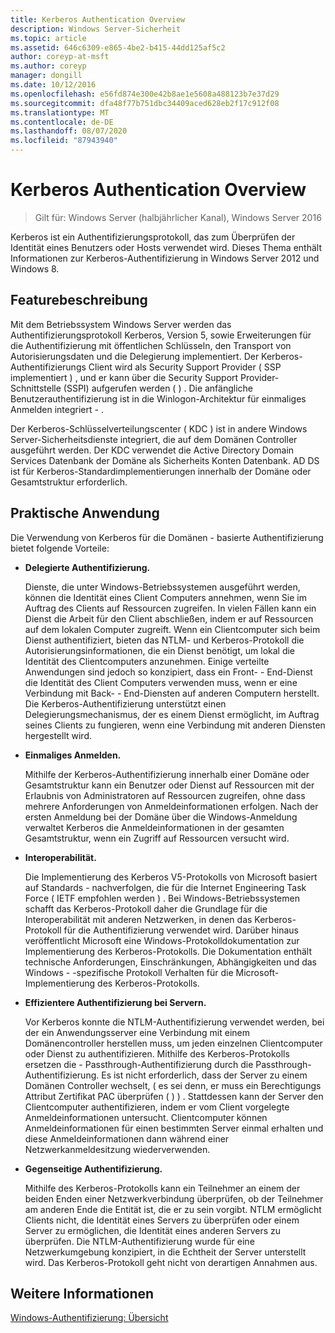 ```yaml
---
title: Kerberos Authentication Overview
description: Windows Server-Sicherheit
ms.topic: article
ms.assetid: 646c6309-e865-4be2-b415-44dd125af5c2
author: coreyp-at-msft
ms.author: coreyp
manager: dongill
ms.date: 10/12/2016
ms.openlocfilehash: e56fd874e300e42b8ae1e5608a488123b7e37d29
ms.sourcegitcommit: dfa48f77b751dbc34409aced628eb2f17c912f08
ms.translationtype: MT
ms.contentlocale: de-DE
ms.lasthandoff: 08/07/2020
ms.locfileid: "87943940"
---
```

# <a name="kerberos-authentication-overview"></a>Kerberos Authentication Overview

>Gilt für: Windows Server (halbjährlicher Kanal), Windows Server 2016

Kerberos ist ein Authentifizierungsprotokoll, das zum Überprüfen der Identität eines Benutzers oder Hosts verwendet wird. Dieses Thema enthält Informationen zur Kerberos-Authentifizierung in Windows Server 2012 und Windows 8.

## <a name="feature-description"></a><a name="BKMK_OVER"></a>Featurebeschreibung
Mit dem Betriebssystem Windows Server werden das Authentifizierungsprotokoll Kerberos, Version 5, sowie Erweiterungen für die Authentifizierung mit öffentlichen Schlüsseln, den Transport von Autorisierungsdaten und die Delegierung implementiert. Der Kerberos-Authentifizierungs Client wird als Security Support Provider \( SSP implementiert \) , und er kann über die Security Support Provider-Schnittstelle (SSPI) aufgerufen werden \( \) . Die anfängliche Benutzerauthentifizierung ist in die Winlogon-Architektur für einmaliges Anmelden integriert \- .

Der Kerberos-Schlüsselverteilungscenter \( KDC \) ist in andere Windows Server-Sicherheitsdienste integriert, die auf dem Domänen Controller ausgeführt werden. Der KDC verwendet die Active Directory Domain Services Datenbank der Domäne als Sicherheits Konten Datenbank. AD DS ist für Kerberos-Standardimplementierungen innerhalb der Domäne oder Gesamtstruktur erforderlich.

## <a name="practical-applications"></a><a name="kerb_tr_Kerb_Benefits"></a>Praktische Anwendung
Die Verwendung von Kerberos für die Domänen \- basierte Authentifizierung bietet folgende Vorteile:

-   **Delegierte Authentifizierung.**

    Dienste, die unter Windows-Betriebssystemen ausgeführt werden, können die Identität eines Client Computers annehmen, wenn Sie im Auftrag des Clients auf Ressourcen zugreifen. In vielen Fällen kann ein Dienst die Arbeit für den Client abschließen, indem er auf Ressourcen auf dem lokalen Computer zugreift. Wenn ein Clientcomputer sich beim Dienst authentifiziert, bieten das NTLM- und Kerberos-Protokoll die Autorisierungsinformationen, die ein Dienst benötigt, um lokal die Identität des Clientcomputers anzunehmen. Einige verteilte Anwendungen sind jedoch so konzipiert, dass ein Front- \- End-Dienst die Identität des Client Computers verwenden muss, wenn er eine Verbindung mit Back- \- End-Diensten auf anderen Computern herstellt. Die Kerberos-Authentifizierung unterstützt einen Delegierungsmechanismus, der es einem Dienst ermöglicht, im Auftrag seines Clients zu fungieren, wenn eine Verbindung mit anderen Diensten hergestellt wird.

-   **Einmaliges Anmelden.**

    Mithilfe der Kerberos-Authentifizierung innerhalb einer Domäne oder Gesamtstruktur kann ein Benutzer oder Dienst auf Ressourcen mit der Erlaubnis von Administratoren auf Ressourcen zugreifen, ohne dass mehrere Anforderungen von Anmeldeinformationen erfolgen. Nach der ersten Anmeldung bei der Domäne über die Windows-Anmeldung verwaltet Kerberos die Anmeldeinformationen in der gesamten Gesamtstruktur, wenn ein Zugriff auf Ressourcen versucht wird.

-   **Interoperabilität.**

    Die Implementierung des Kerberos V5-Protokolls von Microsoft basiert auf Standards \- nachverfolgen, die für die Internet Engineering Task Force \( IETF empfohlen werden \) . Bei Windows-Betriebssystemen schafft das Kerberos-Protokoll daher die Grundlage für die Interoperabilität mit anderen Netzwerken, in denen das Kerberos-Protokoll für die Authentifizierung verwendet wird. Darüber hinaus veröffentlicht Microsoft eine Windows-Protokolldokumentation zur Implementierung des Kerberos-Protokolls. Die Dokumentation enthält technische Anforderungen, Einschränkungen, Abhängigkeiten und das Windows \- -spezifische Protokoll Verhalten für die Microsoft-Implementierung des Kerberos-Protokolls.

-   **Effizientere Authentifizierung bei Servern.**

    Vor Kerberos konnte die NTLM-Authentifizierung verwendet werden, bei der ein Anwendungsserver eine Verbindung mit einem Domänencontroller herstellen muss, um jeden einzelnen Clientcomputer oder Dienst zu authentifizieren. Mithilfe des Kerberos-Protokolls ersetzen die \- Passthrough-Authentifizierung durch die Passthrough-Authentifizierung. Es ist nicht erforderlich, dass der Server zu einem Domänen Controller wechselt, \( es sei denn, er muss ein Berechtigungs Attribut Zertifikat PAC überprüfen \( \) \) . Stattdessen kann der Server den Clientcomputer authentifizieren, indem er vom Client vorgelegte Anmeldeinformationen untersucht. Clientcomputer können Anmeldeinformationen für einen bestimmten Server einmal erhalten und diese Anmeldeinformationen dann während einer Netzwerkanmeldesitzung wiederverwenden.

-   **Gegenseitige Authentifizierung.**

    Mithilfe des Kerberos-Protokolls kann ein Teilnehmer an einem der beiden Enden einer Netzwerkverbindung überprüfen, ob der Teilnehmer am anderen Ende die Entität ist, die er zu sein vorgibt. NTLM ermöglicht Clients nicht, die Identität eines Servers zu überprüfen oder einem Server zu ermöglichen, die Identität eines anderen Servers zu überprüfen. Die NTLM-Authentifizierung wurde für eine Netzwerkumgebung konzipiert, in die Echtheit der Server unterstellt wird. Das Kerberos-Protokoll geht nicht von derartigen Annahmen aus.

## <a name="see-also"></a>Weitere Informationen
[Windows-Authentifizierung: Übersicht](../windows-authentication/windows-authentication-overview.md)


